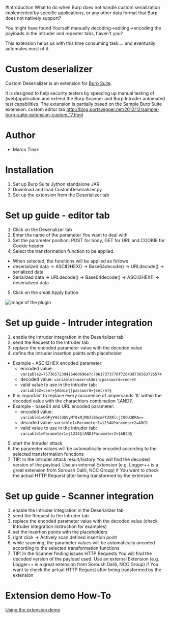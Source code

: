 #Introduction
What to do when Burp does not handle custom serialization implemented by specific applications, or any other data format that Burp does not natively support?

You might have found Yourself manually decoding->editing->encoding the payloads in the intruder and repeater tabs, haven't you?

This extension helps us with this time consuming task.... and eventually automates most of it.


# Custom deserializer
Custom Deserializer is an extension for [Burp Suite](https://portswigger.net/burp/). 

It is designed to help security testers by speeding up manual testing of (web)application and extend the Burp Scanner and Burp Intruder automated test capabilities.
The extension is partially based on the Sample Burp Suite extension: custom editor tab http://blog.portswigger.net/2012/12/sample-burp-suite-extension-custom_17.html


# Author
- Marco Tinari

# Installation 
1.	Set up Burp Suite Jython standalone JAR 
2.	Download and load CustomDeserializer.py
3.	Set up the extension from the Deserializer tab


# Set up guide - editor tab
1. Click on the Deserializer tab
2. Enter the name of the parameter You want to deal with
3. Set the parameter position: POST for body, GET for URL and COOKIE for Cookie header
4. Select the transformation function to be applied. 
  * When selected, the functions will be applied as follows
  * deserialized data -> ASCII2HEX() -> Base64decode() -> URLdecode() -> serialized data
  * Serialized data -> URLdecode() -> Base64decode() ->  ASCII2HEX() -> deserialized data
5. Click on the *small* Apply button

![Image of the plugin](https://raw.githubusercontent.com/marcotinari/CustomDeserializer/master/CustomDeserializer-full-screen.png)


# Set up guide - Intruder integration
1. enable the Intruder integration in the Deserializer tab
2. send the Request to the Intruder tab
3. replace the encoded parameter value with the decoded value 
4. define the Intruder insertion points with placeholder
  * Example - ASCII2HEX encoded parameter: 
    * encoded value:					``variable2=757365723d41646d696e7c70617373776f72643d736563726574``
    * decoded value:					``variable2=user=Admin|password=secret``
    * valid value to use in the intruder tab:	``variable2=user=§Admin§|password=§secret§``
  * It is important to replace every occurence of ampersands '&' within the decoded value  with the charachters combination '\[AND\]'.
  * Example - base64 and URL encoded parameter: 
    * encoded value: ``variable1=UGFyYW1ldGVyMT0xMjM0JlBhcmFtZXRlcjI9QUJDRA==``
    * decoded value: ``variable1=Parameter1=1234&Parameter2=ABCD``
    * valid value to use in the intruder tab: ``variable1=Parameter1=§1234§[AND]Parameter2=§ABCD§``

5. start the Intruder attack
6. the parameter values will be automatically encoded according to the selected transformation functions
7. TIP: In the Intruder attack result/history You will find the decoded version of the payload. Use an external Extension (e.g. Logger++ is a great extension from Soroush Dalili, NCC Group) if You want to check the actual HTTP Request after being transformed by the extension 

# Set up guide - Scanner integration
1. enable the Intruder integration in the Deserializer tab
2. send the Request to the Intruder tab
3. replace the encoded parameter value with the decoded value (check Intruder integration instruction for examples) 
4. set the insertion points with the placeholders
5. right click -> Actively scan defined insertion point 
6. while scanning, the parameter values will be automatically ancoded according to the selected transformation functions
7. TIP: In the Scanner finding issues HTTP Requests You will find the decoded version of the payload used. Use an external Extension (e.g. Logger++ is a great extension from Soroush Dalili, NCC Group) if You want to check the actual HTTP Request after being transformed by the extension 

# Extension demo How-To
[Using the extension demo](https://youtu.be/jdUOLoqCFL8)
